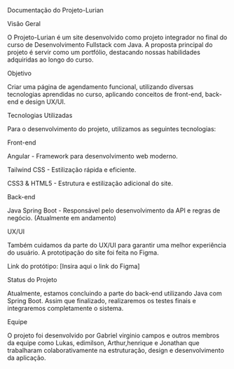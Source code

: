 Documentação do Projeto-Lurian


Visão Geral

O Projeto-Lurian é um site desenvolvido como projeto integrador no final do curso de Desenvolvimento Fullstack com Java. A proposta principal do projeto é servir como um portfólio, destacando nossas habilidades adquiridas ao longo do curso.

Objetivo

Criar uma página de agendamento funcional, utilizando diversas tecnologias aprendidas no curso, aplicando conceitos de front-end, back-end e design UX/UI.

Tecnologias Utilizadas

Para o desenvolvimento do projeto, utilizamos as seguintes tecnologias:

Front-end

Angular - Framework para desenvolvimento web moderno.

Tailwind CSS - Estilização rápida e eficiente.

CSS3 & HTML5 - Estrutura e estilização adicional do site.

Back-end

Java Spring Boot - Responsável pelo desenvolvimento da API e regras de negócio. (Atualmente em andamento)

UX/UI

Também cuidamos da parte do UX/UI para garantir uma melhor experiência do usuário. A prototipação do site foi feita no Figma.

Link do protótipo: [Insira aqui o link do Figma]

Status do Projeto

Atualmente, estamos concluindo a parte do back-end utilizando Java com Spring Boot. Assim que finalizado, realizaremos os testes finais e integraremos completamente o sistema.

Equipe

O projeto foi desenvolvido por Gabriel virginio campos e outros membros da equipe como Lukas, edimilson, Arthur,henrique e Jonathan que trabalharam colaborativamente na estruturação, design e desenvolvimento da aplicação.
